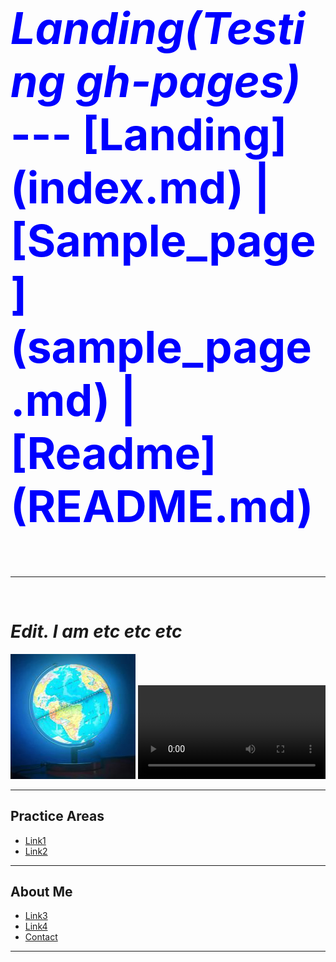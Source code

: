 <h1 style="color:blue;font-size:5em"><i>Landing(Testing gh-pages)</i>
---
[Landing](index.md) | [Sample_page](sample_page.md) | [Readme](README.md)

---
# <i>Edit. I am etc etc etc</i>
![Link](images/logo.png)
<video src="https://www.youtube.com/watch?list=PL5P8TinruTgMH1AIL-GyzymdGCfG6pUQd&v=HYzaJvq9hm8" controls>

---

## Practice Areas
- [ Link1 ](#link1)<br>
- [ Link2 ](#link2)<br>

---

## About Me
- [ Link3 ](#link3)<br>
- [ Link4 ](#link4)<br>
- [ Contact ](#contact)<br>

---
